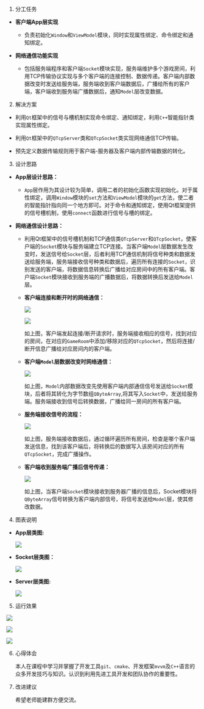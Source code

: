 1. 分工任务

- **客户端App层实现**

  - 负责初始化`Window`和`ViewModel`模块，同时实现属性绑定、命令绑定和通知绑定。
- **网络通信功能实现**

  - 包括服务端程序和客户端`Socket`模块实现，服务端维护多个游戏房间，利用TCP传输协议实现与多个客户端的连接控制、数据传递。客户端内部数据改变时发送给服务端，服务端收到客户端数据后，广播给所有的客户端，客户端收到服务端广播数据后，通知`Model`层改变数据。

    

2. 解决方案

- 利用`Qt`框架中的信号与槽机制实现命令绑定、通知绑定，利用`C++`智能指针类实现属性绑定。

- 利用`Qt`框架中的`QTcpServer`类和`QTcpSocket`类实现网络通信TCP传输。

- 预先定义数据传输规则用于客户端-服务器及客户端内部传输数据的转化。

  

3. 设计思路

- **App层设计思路：**

  - `App`层作用为其设计较为简单，调用二者的初始化函数实现初始化。对于属性绑定，调用`Window`模块的`set`方法和`ViewModel`模块的`get`方法，使二者的智能指针指向同一个地方即可。对于命令和通知绑定，使用Qt框架提供的信号槽机制，使用`connect`函数进行信号与槽的绑定。

- **网络通信设计思路：**

  - 利用Qt框架中的信号槽机制和TCP通信类`QTcpServer`和`QTcpSocket`，使客户端的`Socket`模块与服务端建立TCP连接。当客户端`Model`层数据发生改变时，发送信号给`Socket`层，后者利用TCP通信机制将信号种类和数据发送给服务端，服务端接收信号种类和数据后，遍历所有连接的`Socket`，识别发送的客户端，将数据信息转换后广播给对应房间中的所有客户端。客户端`Socket`模块接收到服务端的广播数据后，将数据转换后发送给`Model`层。

    

  - **客户端连接和断开时的网络通信：**

    ![](picture/connect.jpg)

    

    ![](picture/disconnect.jpg)

    如上图，客户端发起连接/断开请求时，服务端接收相应的信号，找到对应的房间，在对应的`GameRoom`中添加/移除对应的`QTcpSocket`，然后将连接/断开信息广播给对应房间内的客户端。

    

  - **客户端`Model`层数据改变时网络通信：**

    ![](picture/socket.jpg)

    如上图，`Model`内部数据改变先使用客户端内部通信信号发送给`Socket`模块，后者将其转化为字节数组`QByteArray`,将其写入`Socket`中，发送给服务端。服务端接收到信号后转换数据，广播给同一房间的所有客户端。

    

  - **服务端接收信号的流程：**

    ![](picture/inner.jpg)

    如上图，服务端接收数据后，通过循环遍历所有房间，检查是哪个客户端发送信息，找到该客户端后，将转换后的数据写入该房间对应的所有`QTcpSocket`，完成广播操作。

    

  - **客户端收到服务端广播后信号传递：**

    ![](picture/server.jpg)

    如上图，当客户端`Socket`模块接收到服务器广播的信息后，Socket模块将`QByteArray`信号转换为客户端内部信号，将信号发送给`Model`层，使其修改数据。

4. 图表说明

- **App层类图:**

  ![](picture/appLayer.jpg)

- **Socket层类图：**

  ![](picture/socketLayer.jpg)

- **Server层类图:**

  ![](picture/serverLayer.jpg)

5. 运行效果

![](picture/screenshots1.png)

![](picture/screenshots2.png)

![](picture/screenshots3.png)



6. 心得体会

   本人在课程中学习并掌握了开发工具`git`、`cmake`、开发框架`mvvm`及`C++`语言的众多开发技巧与知识。认识到利用先进工具开发和团队协作的重要性。

7. 改进建议

   希望老师能建群方便交流。